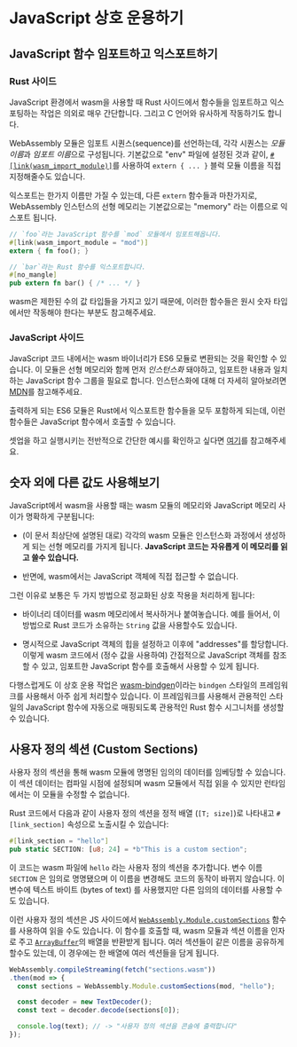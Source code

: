 # JavaScript 상호 운용하기

## JavaScript 함수 임포트하고 익스포트하기

### Rust 사이드

JavaScript 환경에서 wasm을 사용할 때 Rust 사이드에서 함수들을 임포트하고 익스포팅하는 작업은 의외로 매우 간단합니다. 그리고 C 언어와 유사하게 작동하기도 합니다.

WebAssembly 모듈은 임포트 시퀀스(sequence)를 선언하는데, 각각 시퀀스는 *모듈 이름*과 *임포트 이름*으로 구성됩니다. 기본값으로 "env" 파일에 설정된 것과 같이, [`#[link(wasm_import_module)]`][wasm_import_module]를 사용하여 `extern { ... }` 블럭 모듈 이름을 직접 지정해줄수도 있습니다.

익스포트는 한가지 이름만 가질 수 있는데, 다른 `extern` 함수들과 마찬가지로, WebAssembly 인스턴스의 선형 메모리는 기본값으로는 "memory" 라는 이름으로 익스포트 됩니다.

[wasm_import_module]: https://github.com/rust-lang/rust/issues/52090

```rust
// `foo`라는 JavaScript 함수를 `mod` 모듈에서 임포트해옵니다.
#[link(wasm_import_module = "mod")]
extern { fn foo(); }

// `bar`라는 Rust 함수를 익스포트합니다.
#[no_mangle]
pub extern fn bar() { /* ... */ }
```

wasm은 제한된 수의 값 타입들을 가지고 있기 때문에, 이러한 함수들은 원시 숫자 타입에서만 작동해야 한다는 부분도 참고해주세요.

### JavaScript 사이드

JavaScript 코드 내에서는 wasm 바이너리가 ES6 모듈로 변환되는 것을 확인할 수 있습니다. 이 모듈은 선형 메모리와 함께 먼저 *인스턴스화* 돼야하고, 임포트한 내용과 일치하는 JavaScript 함수 그룹을 필요로 합니다. 인스턴스화에 대해 더 자세히 알아보려면 [MDN][instantiation]를 참고해주세요.

[instantiation]: https://developer.mozilla.org/en-US/docs/Web/JavaScript/Reference/Global_Objects/WebAssembly/instantiateStreaming

출력하게 되는 ES6 모듈은 Rust에서 익스포트한 함수들을 모두 포함하게 되는데, 이런 함수들은 JavaScript 함수에서 호출할 수 있습니다.

셋업을 하고 실행시키는 전반적으로 간단한 예시를 확인하고 싶다면 [여기][hello world]를 참고해주세요.

[hello world]: https://www.hellorust.com/demos/add/index.html

## 숫자 외에 다른 값도 사용해보기

JavaScript에서 wasm을 사용할 때는 wasm 모듈의 메모리와 JavaScript 메모리 사이가 명확하게 구분됩니다:

- (이 문서 최상단에 설명된 대로) 각각의 wasm 모듈은 인스턴스화 과정에서 생성하게 되는 선형 메모리를 가지게 됩니다. **JavaScript 코드는 자유롭게 이 메모리를 읽고 쓸수 있습니다.**

- 반면에, wasm에서는 JavaScript 객체에 직접 접근할 수 없습니다.

그런 이유로 보통은 두 가지 방법으로 정교화된 상호 작용을 처리하게 됩니다:

- 바이너리 데이터를 wasm 메모리에서 복사하거나 붙여놓습니다. 예를 들어서, 이 방법으로 Rust 코드가 소유하는 `String` 값을 사용할수도 있습니다.

- 명시적으로 JavaScript 객체의 힙을 설정하고 이후에 "addresses"를 할당합니다. 이렇게 wasm 코드에서 (정수 값을 사용하여) 간접적으로 JavaScript 객체를 참조할 수 있고, 임포트한 JavaScript 함수를 호출해서 사용할 수 있게 됩니다.

다행스럽게도 이 상호 운용 작업은 [wasm-bindgen]이라는 `bindgen` 스타일의 프레임워크를 사용해서 아주 쉽게 처리할수 있습니다. 이 프레임워크를 사용해서 관용적인 스타일의 JavaScript 함수에 자동으로 매핑되도록 관용적인 Rust 함수 시그니처를 생성할 수 있습니다.

[wasm-bindgen]: https://github.com/rustwasm/wasm-bindgen

## 사용자 정의 섹션 (Custom Sections)

사용자 정의 섹션을 통해 wasm 모듈에 명명된 임의의 데이터를 임베딩할 수 있습니다. 이 섹션 데이터는 컴파일 시점에 설정되며 wasm 모듈에서 직접 읽을 수 있지만 런타임에서는 이 모듈을 수정할 수 없습니다.

Rust 코드에서 다음과 같이 사용자 정의 섹션을 정적 배열 (`[T; size]`)로 나타내고 `#[link_section]` 속성으로 노출시킬 수 있습니다:

```rust
#[link_section = "hello"]
pub static SECTION: [u8; 24] = *b"This is a custom section";
```

이 코드는 wasm 파일에 `hello` 라는 사용자 정의 섹션을 추가합니다. 변수 이름 `SECTION` 은 임의로 명명됐으며 이 이름을 변경해도 코드의 동작이 바뀌지 않습니다. 이 변수에 텍스트 바이트 (bytes of text) 를 사용했지만 다른 임의의 데이터를 사용할 수도 있습니다.

이런 사용자 정의 섹션은 JS 사이드에서 [`WebAssembly.Module.customSections`]  함수를 사용하여 읽을 수도 있습니다. 이 함수를 호출할 때, wasm 모듈과 섹션 이름을 인자로 주고 [`ArrayBuffer`]의 배열을 반환받게 됩니다. 여러 섹션들이 같은 이름을 공유하게 할수도 있는데, 이 경우에는 한 배열에 여러 섹션들을 담게 됩니다.

```js
WebAssembly.compileStreaming(fetch("sections.wasm"))
.then(mod => {
  const sections = WebAssembly.Module.customSections(mod, "hello");

  const decoder = new TextDecoder();
  const text = decoder.decode(sections[0]);

  console.log(text); // -> "사용자 정의 섹션을 콘솔에 출력합니다"
});
```

[`ArrayBuffer`]: https://developer.mozilla.org/en-US/docs/Web/JavaScript/Reference/Global_Objects/ArrayBuffer
[`WebAssembly.Module.customSections`]: https://developer.mozilla.org/en-US/docs/Web/JavaScript/Reference/Global_Objects/WebAssembly/Module/customSections
